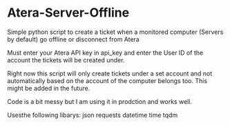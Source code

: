 # Atera-Server-Offline
 Simple python script to create a ticket when a monitored computer (Servers by default) go offline or disconnect from Atera 

Must enter your Atera API key in api_key and enter the User ID of the account the tickets will be created under.

Right now this script will only create tickets under a set account and not automatically based on the account
of the computer belongs too. This might be added in the future.

Code is a bit messy but I am using it in prodction and works well.

Usesthe following libarys:
json
requests
datetime
time
tqdm